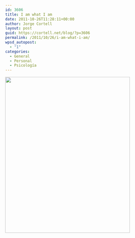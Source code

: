 ```yaml
---
id: 3606
title: I am what I am
date: 2011-10-26T11:28:11+00:00
author: Jorge Cortell
layout: post
guid: https://cortell.net/blog/?p=3606
permalink: /2011/10/26/i-am-what-i-am/
wpsd_autopost:
  - "1"
categories:
  - General
  - Personal
  - Psicología
---
```

<img class="aligncenter" title="robot and bird" src="https://www.thisischris.com/uploaded_images/RoboBird03-706239.jpg" alt="" width="400" height="500" />